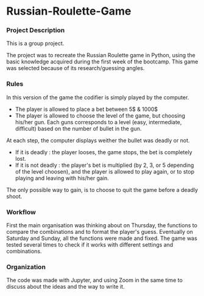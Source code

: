 # Russian-Roulette-Game

### Project Description

This is a group project.

The project was to recreate the Russian Roulette game in Python, using the basic knowledge acquired during the first week of the bootcamp. This game was selected because of its research/guessing angles.

### Rules

In this version of the game the codifier is simply played by the computer. 
- The player is allowed to place a bet between 5$ & 1000$ 
- The player is allowed to choose the level of the game, but choosing his/her gun. Each guns corresponds to a level (easy, intermediate, difficult) based on the number of bullet in the gun.

At each step, the computer displays weither the bullet was deadly or not. 
- If it is deadly : the player looses, the game stops, the bet is completely lost.
- If it is not deadly : the player's bet is multiplied (by 2, 3, or 5 depending of the level choosen), and the player is allowed to play again, or to stop playing and leaving with his/her gain.

The only possible way to gain, is to choose to quit the game before a deadly shoot.

### Workflow

First the main organisation was thinking about on Thursday, the functions to compare the combinations and to format the player's guess. Eventually on Saturday and Sunday, all the functions were made and fixed. The game was tested several times to check if it works with different settings and combinations.

### Organization

The code was made with Jupyter, and using Zoom in the same time to discuss about the ideas and the way to write it. 
